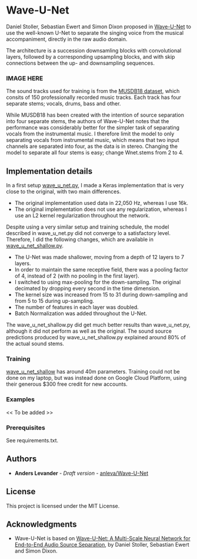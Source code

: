 # Wave-U-Net

Daniel Stoller, Sebastian Ewert and Simon Dixon proposed in [Wave-U-Net](https://arxiv.org/abs/1806.03185) to use the well-known U-Net to separate the singing voice from the musical accompaniment, directly in the raw audio domain.

The architecture is a succession downsamling blocks with convolutional layers, followed by a corresponding upsampling blocks, and with skip connections between the up- and downsampling sequences.

### IMAGE HERE ###

The sound tracks used for training is from the [MUSDB18 dataset](https://sigsep.github.io/datasets/musdb.html), which consits of 150 professionally recorded music tracks. Each track has four separate stems; vocals, drums, bass and other.

While MUSDB18 has been created with the intention of source separation into four separate stems, the authors of Wave-U-Net notes that the performance was considerably better for the simpler task of separating vocals from the instrumental music. I therefore limit the model to only separating vocals from instrumental music, which means that two input channels are separated into four, as the data is in stereo. Changing the model to separate all four stems is easy; change Wnet.stems from 2 to 4.

## Implementation details

In a first setup [wave_u_net.py](https://github.com/anleva/Wave-U-Net/blob/master/wave_u_net.py), I made a Keras implementation that is very close to the original, with two main differences.
* The original implementation used data in 22,050 Hz, whereas I use 16k.
* The original implementation does not use any regularization, whereas I use an L2 kernel regularization throughout the network.

Despite using a very similar setup and training schedule, the model described in wave_u_net.py did not converge to a satisfactory level.
Therefore, I did the following changes, which are available in [wave_u_net_shallow.py](https://github.com/anleva/Wave-U-Net/blob/master/wave_u_net_shallow.py).

* The U-Net was made shallower, moving from a depth of 12 layers to 7 layers.
* In order to maintain the same receptive field, there was a pooling factor of 4, instead of 2 (with no pooling in the first layer).
* I switched to using max-pooling for the down-sampling. The original decimated by dropping every second in the time dimension.
* The kernel size was increased from 15 to 31 during down-sampling and from 5 to 15 during up-sampling.
* The number of features in each layer was doubled.
* Batch Normalization was added throughout the U-Net.

The wave_u_net_shallow.py did get much better results than wave_u_net.py, although it did not perform as well as the original.
The sound source predictions produced by wave_u_net_shallow.py explained around 80% of the actual sound stems.

### Training
[wave_u_net_shallow](https://github.com/anleva/Wave-U-Net/blob/master/wave_u_net_shallow.py) has around 40m parameters. Training could not be done on my laptop, but was instead done on Google Cloud Platform, using their generous $300 free credit for new accounts.

### Examples

<< To be added >>

### Prerequisites

See requirements.txt.

## Authors

* **Anders Levander** - *Draft version* - [anleva/Wave-U-Net](https://github.com/anleva/Wave-U-Net)

## License

This project is licensed under the MIT License.

## Acknowledgments

* Wave-U-Net is based on [Wave-U-Net: A Multi-Scale Neural Network for End-to-End Audio Source Separation](https://arxiv.org/abs/1806.03185), by Daniel Stoller, Sebastian Ewert and Simon Dixon.

